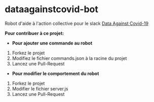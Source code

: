 # dataagainstcovid-bot
Robot d'aide à l'action collective pour le slack [Data Against Covid-19](https://app.slack.com/client/TUQTGE7FU/)

**Pour contribuer à ce projet:**
- **Pour ajouter une commande au robot**
 1. Forkez le projet 
 2. Modifiez le fichier commands.json à la racine du projet
 3. Lancez une Pull-Request
- **Pour modifier le comportement du robot**
 1. Forkez le projet
 2. Modifier le fichier server.js
 3. Lancez une Pull-Request

